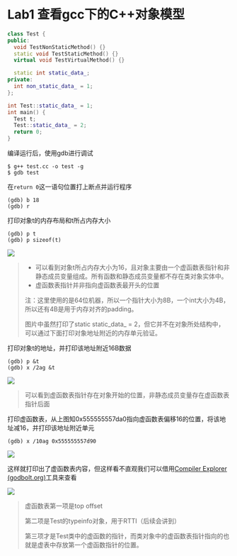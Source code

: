 # Lab1 查看gcc下的C++对象模型
```c++
class Test {
public:
  void TestNonStaticMethod() {}
  static void TestStaticMethod() {}
  virtual void TestVirtualMethod() {}

  static int static_data_;
private:
  int non_static_data_ = 1;
};

int Test::static_data_ = 1;
int main() {
  Test t;
  Test::static_data_ = 2;
  return 0;
}
```

编译运行后，使用gdb进行调试

```
$ g++ test.cc -o test -g
$ gdb test
```

在`return 0`这一语句位置打上断点并运行程序

```gdb
(gdb) b 18
(gdb) r
```

打印对象t的内存布局和t所占内存大小

```gdb
(gdb) p t
(gdb) p sizeof(t)
```

![](https://blog-1256131373.cos.ap-shanghai.myqcloud.com/Obsidian/20230304231620.png)

> - 可以看到对象t所占内存大小为16，且对象主要由一个虚函数表指针和非静态成员变量组成。所有函数和静态成员变量都不存在类对象实体中。
> - 虚函数表指针并非指向虚函数表最开头的位置
> 
> 注：这里使用的是64位机器，所以一个指针大小为8B，一个int大小为4B，所以还有4B是用于内存对齐的padding。
> 
> 图片中虽然打印了static static_data_ = 2，但它并不在对象所处结构中，可以通过下面打印对象地址附近的内存单元验证。

打印对象t的地址，并打印该地址附近16B数据

```gdb
(gdb) p &t
(gdb) x /2ag &t
```

![](https://blog-1256131373.cos.ap-shanghai.myqcloud.com/Obsidian/20230304231354.png)

>可以看到虚函数表指针存在对象开始的位置，非静态成员变量存在虚函数表指针后面

打印虚函数表，从上图知0x555555557da0指向虚函数表偏移16的位置，将该地址减16，并打印该地址附近单元

```gdb
(gdb) x /10ag 0x555555557d90
```

![](https://blog-1256131373.cos.ap-shanghai.myqcloud.com/Obsidian/20230304232847.png)

这样就打印出了虚函数表内容，但这样看不直观我们可以借用[Compiler Explorer (godbolt.org)](https://godbolt.org/)工具来查看

![](https://blog-1256131373.cos.ap-shanghai.myqcloud.com/Obsidian/20230304233035.png)

> 虚函数表第一项是top offset
> 
> 第二项是Test的typeinfo对象，用于RTTI（后续会讲到）
> 
> 第三项才是Test类中的虚函数的指针，而类对象中的虚函数表指针指向的也就是虚表中存放第一个虚函数指针的位置。
